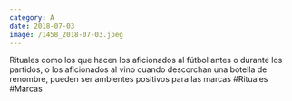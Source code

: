```yaml
--- 
category: A 
date: 2018-07-03 
image: /1458_2018-07-03.jpeg 
--- 
```


Rituales como los que hacen los aficionados al fútbol antes o durante los partidos, o los aficionados al vino cuando descorchan una botella de renombre, pueden ser ambientes positivos para las marcas #Rituales #Marcas